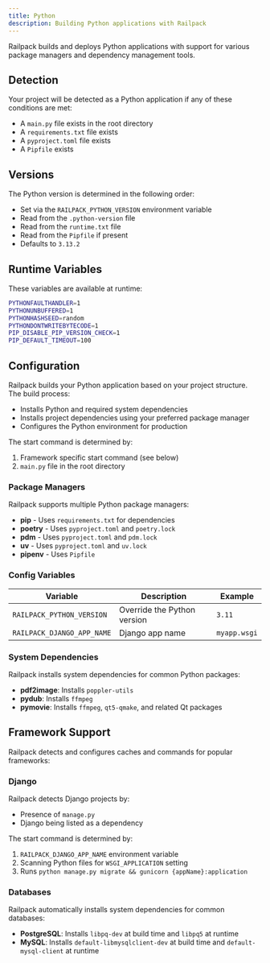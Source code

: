 ```yaml
---
title: Python
description: Building Python applications with Railpack
---
```


Railpack builds and deploys Python applications with support for various package managers and dependency management tools.

## Detection

Your project will be detected as a Python application if any of these conditions are met:

- A `main.py` file exists in the root directory
- A `requirements.txt` file exists
- A `pyproject.toml` file exists
- A `Pipfile` exists

## Versions

The Python version is determined in the following order:

- Set via the `RAILPACK_PYTHON_VERSION` environment variable
- Read from the `.python-version` file
- Read from the `runtime.txt` file
- Read from the `Pipfile` if present
- Defaults to `3.13.2`

## Runtime Variables

These variables are available at runtime:

```sh
PYTHONFAULTHANDLER=1
PYTHONUNBUFFERED=1
PYTHONHASHSEED=random
PYTHONDONTWRITEBYTECODE=1
PIP_DISABLE_PIP_VERSION_CHECK=1
PIP_DEFAULT_TIMEOUT=100
```

## Configuration

Railpack builds your Python application based on your project structure. The build process:

- Installs Python and required system dependencies
- Installs project dependencies using your preferred package manager
- Configures the Python environment for production

The start command is determined by:

1. Framework specific start command (see below)
2. `main.py` file in the root directory

### Package Managers

Railpack supports multiple Python package managers:

- **pip** - Uses `requirements.txt` for dependencies
- **poetry** - Uses `pyproject.toml` and `poetry.lock`
- **pdm** - Uses `pyproject.toml` and `pdm.lock`
- **uv** - Uses `pyproject.toml` and `uv.lock`
- **pipenv** - Uses `Pipfile`

### Config Variables

| Variable                   | Description                 | Example      |
| -------------------------- | --------------------------- | ------------ |
| `RAILPACK_PYTHON_VERSION`  | Override the Python version | `3.11`       |
| `RAILPACK_DJANGO_APP_NAME` | Django app name             | `myapp.wsgi` |

### System Dependencies

Railpack installs system dependencies for common Python packages:

- **pdf2image**: Installs `poppler-utils`
- **pydub**: Installs `ffmpeg`
- **pymovie**: Installs `ffmpeg`, `qt5-qmake`, and related Qt packages

## Framework Support

Railpack detects and configures caches and commands for popular frameworks:

### Django

Railpack detects Django projects by:

- Presence of `manage.py`
- Django being listed as a dependency

The start command is determined by:

1. `RAILPACK_DJANGO_APP_NAME` environment variable
2. Scanning Python files for `WSGI_APPLICATION` setting
3. Runs `python manage.py migrate && gunicorn {appName}:application`

### Databases

Railpack automatically installs system dependencies for common databases:

- **PostgreSQL**: Installs `libpq-dev` at build time and `libpq5` at runtime
- **MySQL**: Installs `default-libmysqlclient-dev` at build time and `default-mysql-client` at runtime

